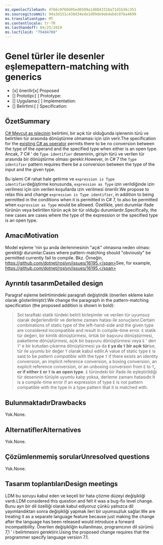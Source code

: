 ```yaml
---
ms.openlocfilehash: 4f66c0f60d05ed6509a1d0843318a71d1b36c351
ms.sourcegitcommit: 94a3d151c438d34ede1d99de9eb4ebdc07ba4699
ms.translationtype: MT
ms.contentlocale: tr-TR
ms.lasthandoff: 04/25/2019
ms.locfileid: "79484708"
---
```

# <a name="pattern-matching-with-generics"></a><span data-ttu-id="72324-101">Genel türler ile desenler eşleme</span><span class="sxs-lookup"><span data-stu-id="72324-101">pattern-matching with generics</span></span>

* <span data-ttu-id="72324-102">[x] önerilir</span><span class="sxs-lookup"><span data-stu-id="72324-102">[x] Proposed</span></span>
* <span data-ttu-id="72324-103">[] Prototipi:</span><span class="sxs-lookup"><span data-stu-id="72324-103">[ ] Prototype:</span></span>
* <span data-ttu-id="72324-104">[] Uygulama:</span><span class="sxs-lookup"><span data-stu-id="72324-104">[ ] Implementation:</span></span>
* <span data-ttu-id="72324-105">[] Belirtimi:</span><span class="sxs-lookup"><span data-stu-id="72324-105">[ ] Specification:</span></span>

## <a name="summary"></a><span data-ttu-id="72324-106">Özet</span><span class="sxs-lookup"><span data-stu-id="72324-106">Summary</span></span>
[summary]: #summary

<span data-ttu-id="72324-107">[ C# Mevcut as işlecinin](../../spec/expressions.md#the-as-operator) belirtimi, bir açık tür olduğunda işlenenin türü ve belirtilen tür arasında dönüştürme olmaması için izin verir.</span><span class="sxs-lookup"><span data-stu-id="72324-107">The specification for the [existing C# as operator](../../spec/expressions.md#the-as-operator) permits there to be no conversion between the type of the operand and the specified type when either is an open type.</span></span> <span data-ttu-id="72324-108">Ancak, 7 C# ' de `Type identifier` deseninin, girişin türü ve verilen tür arasında bir dönüştürme olması gerekir.</span><span class="sxs-lookup"><span data-stu-id="72324-108">However, in C# 7 the `Type identifier` pattern requires there be a conversion between the type of the input and the given type.</span></span>

<span data-ttu-id="72324-109">Bu işlemi C# rahat hale getirme ve `expression is Type identifier`değiştirme konusunda, `expression as Type` izin verildiğinde izin verilmesi için izin verilen koşullarda izin verilmesi önerilir.</span><span class="sxs-lookup"><span data-stu-id="72324-109">We propose to relax this and change `expression is Type identifier`, in addition to being permitted in the conditions when it is permitted in C# 7, to also be permitted when `expression as Type` would be allowed.</span></span> <span data-ttu-id="72324-110">Özellikle, yeni durumlar ifade türünün veya belirtilen türün açık bir tür olduğu durumlardır.</span><span class="sxs-lookup"><span data-stu-id="72324-110">Specifically, the new cases are cases where the type of the expression or the specified type is an open type.</span></span> 

## <a name="motivation"></a><span data-ttu-id="72324-111">Amacı</span><span class="sxs-lookup"><span data-stu-id="72324-111">Motivation</span></span>
[motivation]: #motivation

<span data-ttu-id="72324-112">Model eşleme 'nin şu anda derlenmesinin "açık" olmasına neden olması gerektiği durumlar.</span><span class="sxs-lookup"><span data-stu-id="72324-112">Cases where pattern-matching should "obviously" be permitted currently fail to compile.</span></span> <span data-ttu-id="72324-113">Bkz. Örneğin, https://github.com/dotnet/roslyn/issues/16195.</span><span class="sxs-lookup"><span data-stu-id="72324-113">See, for example, https://github.com/dotnet/roslyn/issues/16195.</span></span>

## <a name="detailed-design"></a><span data-ttu-id="72324-114">Ayrıntılı tasarım</span><span class="sxs-lookup"><span data-stu-id="72324-114">Detailed design</span></span>
[design]: #detailed-design

<span data-ttu-id="72324-115">Paragraf eşleme belirtimindeki paragrafı değiştirdik (önerilen ekleme kalın olarak gösterilmiştir):</span><span class="sxs-lookup"><span data-stu-id="72324-115">We change the paragraph in the pattern-matching specification (the proposed addition is shown in bold):</span></span>

> <span data-ttu-id="72324-116">Sol taraftaki statik türdeki belirli birleşimler ve verilen tür uyumsuz olarak değerlendirilir ve derleme zamanı hatası ile sonuçlanır.</span><span class="sxs-lookup"><span data-stu-id="72324-116">Certain combinations of static type of the left-hand-side and the given type are considered incompatible and result in compile-time error.</span></span> <span data-ttu-id="72324-117">`E` statik tür değeri, bir kimlik dönüştürmesi, örtük bir başvuru dönüştürmesi, paketleme dönüştürmesi, açık bir başvuru dönüştürmesi veya `E` ' den `T`' e bir kutudan çıkarma dönüştürmesi ya da **`E` ya da `T` bir açık tür**ise, tür ile *uyumlu* bir değer `T` olarak kabul edilir.</span><span class="sxs-lookup"><span data-stu-id="72324-117">A value of static type `E` is said to be *pattern compatible* with the type `T` if there exists an identity conversion, an implicit reference conversion, a boxing conversion, an explicit reference conversion, or an unboxing conversion from `E` to `T`**, or if either `E` or `T` is an open type**.</span></span> <span data-ttu-id="72324-118">`E` türündeki bir ifade ile eşleştirildiği tür deseninin türüyle uyumlu kalıp yoksa, derleme zamanı hatasıdır.</span><span class="sxs-lookup"><span data-stu-id="72324-118">It is a compile-time error if an expression of type `E` is not pattern compatible with the type in a type pattern that it is matched with.</span></span>

## <a name="drawbacks"></a><span data-ttu-id="72324-119">Bulunmaktadır</span><span class="sxs-lookup"><span data-stu-id="72324-119">Drawbacks</span></span>
[drawbacks]: #drawbacks

<span data-ttu-id="72324-120">Yok.</span><span class="sxs-lookup"><span data-stu-id="72324-120">None.</span></span>

## <a name="alternatives"></a><span data-ttu-id="72324-121">Alternatifler</span><span class="sxs-lookup"><span data-stu-id="72324-121">Alternatives</span></span>
[alternatives]: #alternatives

<span data-ttu-id="72324-122">Yok.</span><span class="sxs-lookup"><span data-stu-id="72324-122">None.</span></span>

## <a name="unresolved-questions"></a><span data-ttu-id="72324-123">Çözümlenmemiş sorular</span><span class="sxs-lookup"><span data-stu-id="72324-123">Unresolved questions</span></span>
[unresolved]: #unresolved-questions

<span data-ttu-id="72324-124">Yok.</span><span class="sxs-lookup"><span data-stu-id="72324-124">None.</span></span>

## <a name="design-meetings"></a><span data-ttu-id="72324-125">Tasarım toplantıları</span><span class="sxs-lookup"><span data-stu-id="72324-125">Design meetings</span></span>

<span data-ttu-id="72324-126">LDM bu soruyu kabul eden ve keçeli bir hata çözme düzeyi değişikliği vardı.</span><span class="sxs-lookup"><span data-stu-id="72324-126">LDM considered this question and felt it was a bug-fix level change.</span></span> <span data-ttu-id="72324-127">Bunu ayrı bir dil özelliği olarak kabul ediyoruz çünkü yalnızca dil yayımlandıktan sonra değişikliği yapmak ileri bir uyumsuzluk sağlar.</span><span class="sxs-lookup"><span data-stu-id="72324-127">We are treating it as a separate language feature because just making the change after the language has been released would introduce a forward incompatibility.</span></span> <span data-ttu-id="72324-128">Önerilen değişikliğin kullanılması, programcının dil sürümü 7,1 ' i belirtmesini gerektirir.</span><span class="sxs-lookup"><span data-stu-id="72324-128">Using the proposed change requires that the programmer specify language version 7.1.</span></span>
